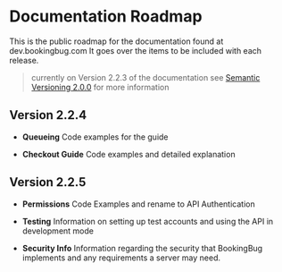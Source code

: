 # Documentation Roadmap
This is the public roadmap for the documentation found at dev.bookingbug.com It goes over the items to be included with each release.

> currently on Version 2.2.3 of the documentation see [Semantic Versioning 2.0.0](http://semver.org/) for more information

## Version 2.2.4

- **Queueing** Code examples for the guide

- **Checkout Guide** Code examples and detailed explanation

## Version 2.2.5

- **Permissions** Code Examples and rename to API Authentication

- **Testing** Information on setting up test accounts and using the API in development mode

- **Security Info** Information regarding the security that BookingBug implements and any requirements a server may need.
